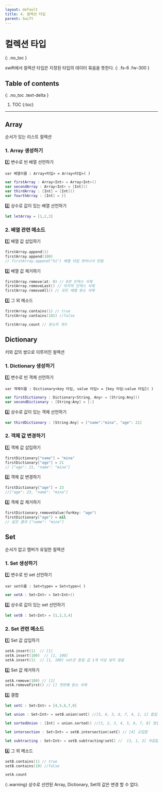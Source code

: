 ```yaml
---
layout: default
title: 4. 컬렉션 타입 
parent: Swift
---
```



# 컬렉션 타입 
{: .no_toc }

swift에서 컬렉션 타입은 지정된 타입의 데이터 묶음을 뜻한다. 
{: .fs-6 .fw-300 }


## Table of contents
{: .no_toc .text-delta }

1. TOC
{:toc}

---



## Array 
순서가 있는 리스트 컬렉션 

### 1. Array 생성하기 
1️⃣ 변수로 빈 배열 선언하기 

 `var 배열이름 : Array<타입> = Array<타입>( )`

```swift
var firstArray : Array<Int> = Array<Int>()
var secondArray : Array<Int> = [Int]()
var thirdArray : [Int] = [Int]()
var fourthArray : [Int] = []
```

2️⃣ 상수로 값이 있는 배열 선언하기 
```swift
let letArray = [1,2,3]
```

### 2. 배열 관련 메소드 

1️⃣ 배열 값 삽입하기 
```swift
firstArray.append(1)
firstArray.append(100)
// firstArray.append("hi") 배열 타입 벗어나서 안됨
```

2️⃣ 배열 값 제거하기
```swift
firstArray.remove(at: 0) // 0번 인덱스 삭제
firstArray.removeLast() // 마지막 인덱스 삭제
firstArray.removeAll() // 모든 배열 원소 삭제
```

3️⃣ 그 외 메소드 
```swift
firstArray.contains(1) // true
firstArray.contains(101) //false
```

```swift
firstArray.count // 원소의 개수
```



## Dictionary 
키와 값의 쌍으로 이루어진 컬렉션 

### 1. Dictionary 생성하기 
1️⃣ 변수로 빈 객체 선언하기 

 `var 객체이름 : Dictionary<key 타입, value 타입> = [key 타입:value 타입]( )`

```swift
var firstDictionary : Dictionary<String, Any> = [String:Any]()
var secondDictionary : [String:Any] = [:]
```

2️⃣ 상수로 값이 있는 객체 선언하기 
```swift
var thirdDictionary : [String:Any] = ["name":"mina", "age": 21]
```

### 2. 객체 값 변경하기 

1️⃣ 객체 값 삽입하기 
```swift
firstDictionary["name"] = "mina"
firstDictionary["age"] = 21
// ["age": 21, "name": "mina"]
```

2️⃣ 객체 값 변경하기 
```swift
firstDictionary["age"] = 23
//["age": 23, "name": "mina"]
```

3️⃣ 객체 값 제거하기 
```swift
firstDictionary.removeValue(forKey: "age")
firstDictionary["age"] = nil
// 같은 결과 ["name": "mina"]
```



## Set
순서가 없고 멤버가 유일한 컬렉션 

### 1. Set 생성하기 
1️⃣ 변수로 빈 set 선언하기

 `var set이름 : Set<type> = Set<type>( )`

 ```swift
 var setA : Set<Int> = Set<Int>()
 ```

2️⃣ 상수로 값이 있는 set 선언하기 
```swift
let setB : Set<Int> = [1,2,3,4]
```

### 2. Set 관련 메소드 

1️⃣ Set 값 삽입하기 
```swift
setA.insert(1)  // [1]
setA.insert(100)  // [1, 100]
setA.insert(1)  // [1, 100] set은 동일 값 1개 이상 넣지 않음
```

2️⃣ Set 값 제거하기 
```swift
setA.remove(100) // [1]
setA.removeFirst() // [] 첫번째 원소 삭제
```

3️⃣ 결합 
```swift
let setC : Set<Int> = [4,5,6,7,8]

let union : Set<Int> = setB.union(setC) //[5, 6, 3, 8, 7, 4, 2, 1] 합집합

let sortedUnion : [Int] = union.sorted() //[1, 2, 3, 4, 5, 6, 7, 8] 정렬

let intersection : Set<Int> = setB.intersection(setC) // [4] 교집합

let subtracting : Set<Int> = setB.subtracting(setC) //  [3, 1, 2] 차집합
```

4️⃣ 그 외 메소드  
```swift
setB.contains(1) // true
setB.contains(10) //false
```

```swift
setA.count
```



{:.warning}
상수로 선언된 Array, Dictionary, Set의 값은 변경 할 수 없다. 
